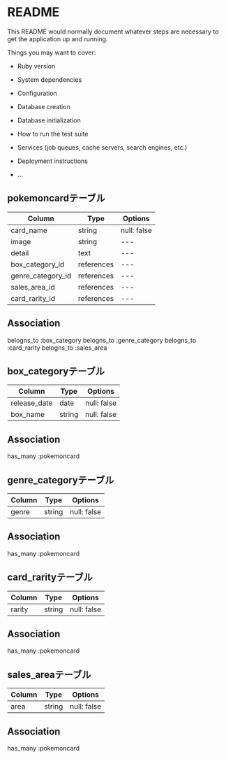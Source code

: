 # README

This README would normally document whatever steps are necessary to get the
application up and running.

Things you may want to cover:

* Ruby version

* System dependencies

* Configuration

* Database creation

* Database initialization

* How to run the test suite

* Services (job queues, cache servers, search engines, etc.)

* Deployment instructions

* ...

## pokemoncardテーブル
|Column|Type|Options|
|------|----|-------|
|card_name|string|null: false|
|image|string|---|
|detail|text|---|
|box_category_id|references|---|
|genre_category_id|references|---|
|sales_area_id|references|---|
|card_rarity_id|references|---|

## Association
belogns_to  :box_category
belogns_to  :genre_category
belogns_to  :card_rarity
belogns_to  :sales_area

## box_categoryテーブル
|Column|Type|Options|
|------|----|-------|
|release_date|date|null: false|
|box_name|string|null: false|

## Association
has_many  :pokemoncard

## genre_categoryテーブル
|Column|Type|Options|
|------|----|-------|
|genre|string|null: false|

## Association
has_many  :pokemoncard

## card_rarityテーブル
|Column|Type|Options|
|------|----|-------|
|rarity|string|null: false|

## Association
has_many  :pokemoncard

## sales_areaテーブル
|Column|Type|Options|
|------|----|-------|
|area|string|null: false|

## Association
has_many  :pokemoncard
